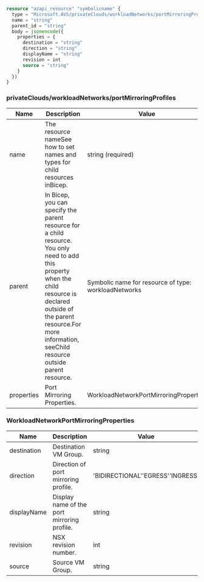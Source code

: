 ```terraform
resource "azapi_resource" "symbolicname" {
  type = "Microsoft.AVS/privateClouds/workloadNetworks/portMirroringProfiles@2022-05-01"
  name = "string"
  parent_id = "string"
  body = jsonencode({
    properties = {
      destination = "string"
      direction = "string"
      displayName = "string"
      revision = int
      source = "string"
    }
  })
}

```

### privateClouds/workloadNetworks/portMirroringProfiles

| Name | Description | Value |
|-|-|-|
| name | The resource nameSee how to set names and types for child resources inBicep. | string (required) |
| parent | In Bicep, you can specify the parent resource for a child resource. You only need to add this property when the child resource is declared outside of the parent resource.For more information, seeChild resource outside parent resource. | Symbolic name for resource of type: workloadNetworks |
| properties | Port Mirroring Properties. | WorkloadNetworkPortMirroringProperties |


### WorkloadNetworkPortMirroringProperties

| Name | Description | Value |
|-|-|-|
| destination | Destination VM Group. | string |
| direction | Direction of port mirroring profile. | 'BIDIRECTIONAL''EGRESS''INGRESS' |
| displayName | Display name of the port mirroring profile. | string |
| revision | NSX revision number. | int |
| source | Source VM Group. | string |


